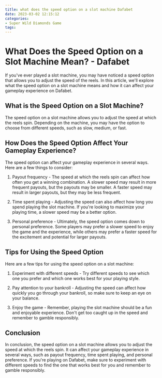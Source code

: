 ```yaml
---
title: what does the speed option on a slot machine Dafabet
date: 2023-03-02 12:15:12
categories:
- Super Wild Diamonds Game
tags:
---
```

# What Does the Speed Option on a Slot Machine Mean? - Dafabet

If you've ever played a slot machine, you may have noticed a speed option that allows you to adjust the speed of the reels. In this article, we'll explore what the speed option on a slot machine means and how it can affect your gameplay experience on Dafabet.

## What is the Speed Option on a Slot Machine?

The speed option on a slot machine allows you to adjust the speed at which the reels spin. Depending on the machine, you may have the option to choose from different speeds, such as slow, medium, or fast.

## How Does the Speed Option Affect Your Gameplay Experience?

The speed option can affect your gameplay experience in several ways. Here are a few things to consider:

1. Payout frequency - The speed at which the reels spin can affect how often you get a winning combination. A slower speed may result in more frequent payouts, but the payouts may be smaller. A faster speed may result in larger payouts, but they may be less frequent.

2. Time spent playing - Adjusting the speed can also affect how long you spend playing the slot machine. If you're looking to maximize your playing time, a slower speed may be a better option.

3. Personal preference - Ultimately, the speed option comes down to personal preference. Some players may prefer a slower speed to enjoy the game and the experience, while others may prefer a faster speed for the excitement and potential for larger payouts.

## Tips for Using the Speed Option

Here are a few tips for using the speed option on a slot machine:

1. Experiment with different speeds - Try different speeds to see which one you prefer and which one works best for your playing style.

2. Pay attention to your bankroll - Adjusting the speed can affect how quickly you go through your bankroll, so make sure to keep an eye on your balance.

3. Enjoy the game - Remember, playing the slot machine should be a fun and enjoyable experience. Don't get too caught up in the speed and remember to gamble responsibly.

## Conclusion

In conclusion, the speed option on a slot machine allows you to adjust the speed at which the reels spin. It can affect your gameplay experience in several ways, such as payout frequency, time spent playing, and personal preference. If you're playing on Dafabet, make sure to experiment with different speeds to find the one that works best for you and remember to gamble responsibly.